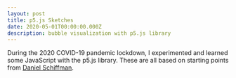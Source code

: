 ```yaml
---
layout: post
title: p5.js Sketches
date: 2020-05-01T00:00:00.000Z
description: bubble visualization with p5.js library
---
```


<script>
	import Bubbles from "$components/Bubbles.svelte"
	import BouncingBall from "$components/BouncingBall.svelte";
	import FractalTree from "$components/FractalTree.svelte"
	import Circles from "$components/Circles.svelte"
</script>

During the 2020 COVID-19 pandemic lockdown, I experimented and learned some JavaScript with the p5.js library. These are all based on starting points from [Daniel Schiffman](https://thecodingtrain.com/).

<FractalTree/>
<Bubbles/>
<Circles />
<BouncingBall/>
